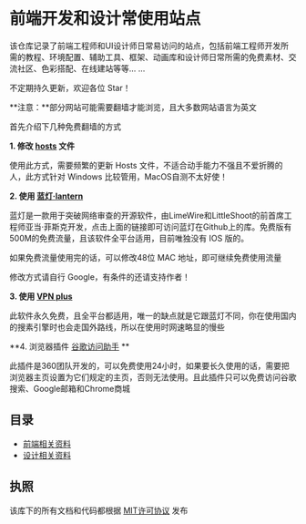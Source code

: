 前端开发和设计常使用站点
=====================

该仓库记录了前端工程师和UI设计师日常易访问的站点，包括前端工程师开发所需的教程、环境配置、辅助工具、框架、动画库和设计师日常所需的免费素材、交流社区、色彩搭配、在线建站等等... ...

不定期持久更新，欢迎各位 Star！

**注意：**部分网站可能需要翻墙才能浏览，且大多数网站语言为英文


首先介绍下几种免费翻墙的方式

**1. 修改 [hosts](https://coding.net/u/scaffrey/p/hosts/git) 文件**

使用此方式，需要频繁的更新 Hosts 文件，不适合动手能力不强且不爱折腾的人，此方式针对 Windows 比较管用，MacOS自测不太好使！

**2. 使用 [蓝灯·lantern](https://github.com/getlantern/forum)**

蓝灯是一款用于突破网络审查的开源软件，由LimeWire和LittleShoot的前首席工程师亚当·菲斯克开发，点击上面的链接即可访问蓝灯在Github上的库。免费版有500M的免费流量，且该软件全平台适用，目前唯独没有 IOS 版的。

如果免费流量使用完的话，可以修改48位 MAC 地址，即可继续免费使用流量

修改方式请自行 Google，有条件的还请支持作者！

**3. 使用 [VPN plus](https://itunes.apple.com/us/app/vpn-plus/id1202726435?mt=12)**

此软件永久免费，且全平台都适用，唯一的缺点就是它跟蓝灯不同，你在使用国内的搜素引擎时也会走国外路线，所以在使用时网速略显的慢些

**4. 浏览器插件 [谷歌访问助手](http://www.ggfwzs.com/) **

此插件是360团队开发的，可以免费使用24小时，如果要长久使用的话，需要把浏览器主页设置为它们规定的主页，否则无法使用。且此插件只可以免费访问谷歌搜索、Google邮箱和Chrome商城


## 目录

* [前端相关资料](https://github.com/qLzhu/website/blob/master/front_end.md)
* [设计相关资料](https://github.com/qLzhu/website/blob/master/design.md)


## 执照

该库下的所有文档和代码都根据 [MIT许可协议](https://github.com/qLzhu/website/blob/master/LICENSE) 发布
